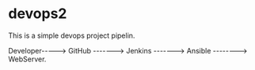 # devops2

This is a simple devops project pipelin.

Developer-----> GitHub -------> Jenkins -------> Ansible --------> WebServer.
